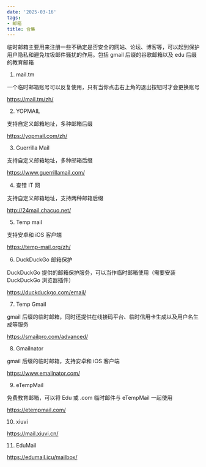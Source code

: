 ```yaml
---
date: '2025-03-16'
tags:
- 邮箱
title: 合集
---
```


临时邮箱主要用来注册一些不确定是否安全的网站、论坛、博客等，可以起到保护用户隐私和避免垃圾邮件骚扰的作用。包括 gmail 后缀的谷歌邮箱以及 edu 后缀的教育邮箱

1. mail.tm

一个临时邮箱账号可以反复使用，只有当你点击右上角的退出按钮时才会更换账号

https://mail.tm/zh/

2. YOPMAIL

支持自定义邮箱地址，多种邮箱后缀

https://yopmail.com/zh/

3. Guerrilla Mail

支持自定义邮箱地址，多种邮箱后缀

https://www.guerrillamail.com/

4. 查错 IT 网

支持自定义邮箱地址，支持两种邮箱后缀

http://24mail.chacuo.net/

5. Temp mail

支持安卓和 iOS 客户端

https://temp-mail.org/zh/

6. DuckDuckGo 邮箱保护

DuckDuckGo 提供的邮箱保护服务，可以当作临时邮箱使用（需要安装 DuckDuckGo 浏览器插件）

https://duckduckgo.com/email/

7. Temp Gmail

gmail 后缀的临时邮箱，同时还提供在线接码平台、临时信用卡生成以及用户名生成等服务

https://smailpro.com/advanced/

8. Gmailnator

gmail 后缀的临时邮箱，支持安卓和 iOS 客户端

https://www.emailnator.com/

9. eTempMail

免费教育邮箱，可以将 Edu 或 .com 临时邮件与 eTempMail 一起使用

https://etempmail.com/

10. xiuvi

https://mail.xiuvi.cn/

11. EduMail

https://edumail.icu/mailbox/

